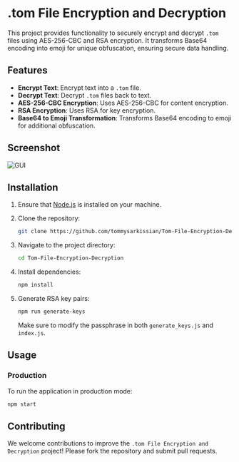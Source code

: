 # .tom File Encryption and Decryption

This project provides functionality to securely encrypt and decrypt `.tom` files using AES-256-CBC and RSA encryption. It transforms Base64 encoding into emoji for unique obfuscation, ensuring secure data handling.

## Features

- **Encrypt Text**: Encrypt text into a `.tom` file.
- **Decrypt Text**: Decrypt `.tom` files back to text.
- **AES-256-CBC Encryption**: Uses AES-256-CBC for content encryption.
- **RSA Encryption**: Uses RSA for key encryption.
- **Base64 to Emoji Transformation**: Transforms Base64 encoding to emoji for additional obfuscation.

## Screenshot

![GUI](https://i.imgur.com/DF0KDbg.png)

## Installation

1. Ensure that [Node.js](https://nodejs.org/) is installed on your machine.
2. Clone the repository:

    ```bash
    git clone https://github.com/tommysarkissian/Tom-File-Encryption-Decryption.git
    ```

3. Navigate to the project directory:

    ```bash
    cd Tom-File-Encryption-Decryption
    ```

4. Install dependencies:

    ```bash
    npm install
    ```

5. Generate RSA key pairs:

    ```bash
    npm run generate-keys
    ```

    Make sure to modify the passphrase in both `generate_keys.js` and `index.js`.

## Usage

### Production

To run the application in production mode:

```bash
npm start
```

## Contributing

We welcome contributions to improve the `.tom File Encryption and Decryption` project! Please fork the repository and submit pull requests.
